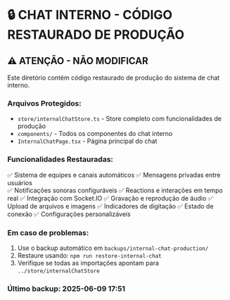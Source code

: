 # 🔒 CHAT INTERNO - CÓDIGO RESTAURADO DE PRODUÇÃO

## ⚠️ ATENÇÃO - NÃO MODIFICAR

Este diretório contém código restaurado de produção do sistema de chat interno.

### Arquivos Protegidos:
- `store/internalChatStore.ts` - Store completo com funcionalidades de produção
- `components/` - Todos os componentes do chat interno
- `InternalChatPage.tsx` - Página principal do chat

### Funcionalidades Restauradas:
✅ Sistema de equipes e canais automáticos
✅ Mensagens privadas entre usuários  
✅ Notificações sonoras configuráveis
✅ Reactions e interações em tempo real
✅ Integração com Socket.IO
✅ Gravação e reprodução de áudio
✅ Upload de arquivos e imagens
✅ Indicadores de digitação
✅ Estado de conexão
✅ Configurações personalizáveis

### Em caso de problemas:
1. Use o backup automático em `backups/internal-chat-production/`
2. Restaure usando: `npm run restore-internal-chat`
3. Verifique se todas as importações apontam para `../store/internalChatStore`

### Último backup: 2025-06-09 17:51